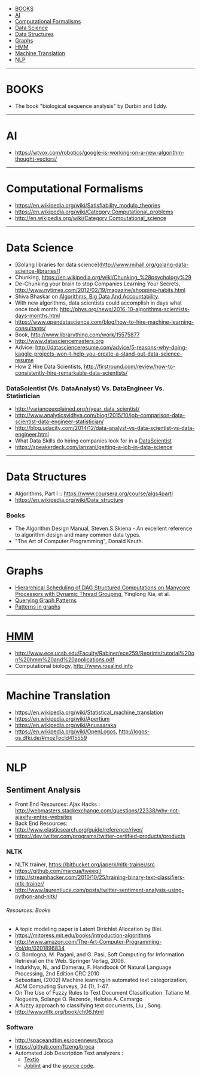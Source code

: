 + [BOOKS](#books)
+ [AI](#ai)
+ [Computational Formalisms](#computational-formalisms)
+ [Data Science](#data-science)
+ [Data Structures](#data-structures)
+ [Graphs](#graphs)
+ [HMM](#hmm)
+ [Machine Translation](#machine-translation)
+ [NLP](#nlp)

----

# BOOKS
+ The book "biological sequence analysis" by Durbin and Eddy.

----

# AI
+ https://wtvox.com/robotics/google-is-working-on-a-new-algorithm-thought-vectors/

----

# Computational Formalisms
+ https://en.wikipedia.org/wiki/Satisfiability_modulo_theories
+ https://en.wikipedia.org/wiki/Category:Computational_problems
+ http://en.wikipedia.org/wiki/Category:Computational_science

----

# Data Science
+ [Golang libraries for data science](http://www.mjhall.org/golang-data-science-libraries/(
+ Chunking, https://en.wikipedia.org/wiki/Chunking_%28psychology%29
+ De-Chunking your brain to stop Companies Learning Your Secrets, http://www.nytimes.com/2012/02/19/magazine/shopping-habits.html
+ Shiva Bhaskar on [Algorithms, Big Data And Accountability](https://medium.com/@shivagbhaskar/algorithms-big-data-and-accountability-8924bf9e2b24#).
+ With new algorithms, data scientists could accomplish in days what once took month: http://phys.org/news/2016-10-algorithms-scientists-days-months.html
+ https://www.opendatascience.com/blog/how-to-hire-machine-learning-consultants/
+ Book, http://www.librarything.com/work/15575877
+ http://www.datasciencemasters.org
+ Advice: http://datascienceresume.com/advice/5-reasons-why-doing-kaggle-projects-won-t-help-you-create-a-stand-out-data-science-resume
+ How 2 Hire Data Scientists, http://firstround.com/review/how-to-consistently-hire-remarkable-data-scientists/

### DataScientist (Vs. DataAnalyst) Vs. DataEngineer Vs. Statistician 
+ http://varianceexplained.org/r/year_data_scientist/
+ http://www.analyticsvidhya.com/blog/2015/10/job-comparison-data-scientist-data-engineer-statistician/
+ http://blog.udacity.com/2014/12/data-analyst-vs-data-scientist-vs-data-engineer.html
+ What Data Skills do hiring companies look for in a [DataScientist](http://t.dripemail2.org/c/eyJhY2NvdW50X2lkIjoiOTc2NjA4MCIsImRlbGl2ZXJ5X2lkIjoiODM2NjcyNTMiLCJ1cmwiOiJodHRwczovL3d3dy55b3V0dWJlLmNvbS93YXRjaD92PVliSFhIZFgxVmNFXHUwMDI2X19zPXR4enBvZm50OG51OGJjNHRmenp3In0)
+ https://speakerdeck.com/lanzani/getting-a-job-in-data-science

----

# Data Structures
+ Algorithms, Part I :: https://www.coursera.org/course/algs4partI
+ https://en.wikipedia.org/wiki/Data_structure

### Books
+ The Algorithm Design Manual, Steven.S.Skiena - An excellent reference to algorithm design and many common data types. 
+ "The Art of Computer Programming", Donald Knuth.

----

# Graphs
+ [Hierarchical Scheduling of DAG Structured Computations on Manycore Processors with Dynamic Thread Grouping](http://www.cs.huji.ac.il/~feit/parsched/jsspp10/p9-xia.pdf), Yinglong Xia, et al.
+ [Querying Graph Patterns](http://homepages.inf.ed.ac.uk/libkin/papers/pods11b.pdf)
+ [Patterns in graphs](https://mathman.biz/html/patgraph.html)

----

# [HMM](https://en.wikipedia.org/wiki/Hidden_Markov_model)
+ http://www.ece.ucsb.edu/Faculty/Rabiner/ece259/Reprints/tutorial%20on%20hmm%20and%20applications.pdf
+ Computational biology, http://www.rosalind.info

----

# Machine Translation
+ https://en.wikipedia.org/wiki/Statistical_machine_translation
+ https://en.wikipedia.org/wiki/Apertium
+ https://en.wikipedia.org/wiki/Anusaaraka
+ https://en.wikipedia.org/wiki/OpenLogos, http://logos-os.dfki.de/#mozTocId415559


----

# NLP

## Sentiment Analysis
+ Front End Resources: Ajax Hacks : http://webmasters.stackexchange.com/questions/22338/why-not-ajaxify-entire-websites
+ Back End Resources:
+ http://www.elasticsearch.org/guide/reference/river/
+ https://dev.twitter.com/programs/twitter-certified-products/products

### NLTK
* NLTK trainer, https://bitbucket.org/japerk/nltk-trainer/src
* https://github.com/marcua/tweeql/
* http://streamhacker.com/2010/10/25/training-binary-text-classifiers-nltk-trainer/
* http://www.laurentluce.com/posts/twitter-sentiment-analysis-using-python-and-nltk/

###### Resources: Books
+ A topic modeling paper is Latent Dirichlet Allocation by Blei.
+ https://mitpress.mit.edu/books/introduction-algorithms
+ http://www.amazon.com/The-Art-Computer-Programming-Vol/dp/0201896834
+ G. Bordogna, M. Pagani, and G. Pasi, Soft Computing for Information Retrieval on the Web. Springer Verlag, 2006.
+ Indurkhya, N., and Damerau, F. Handbook Of Natural Language Processing, 2nd Edition CRC 2010
+ Sebastiani, (2002) Machine learning in automated text categorization, ACM Computing Surveys, 34 (1), 1-47.
+ On The Use of Fuzzy Rules to Text Document Classification: Tatiane M. Nogueira, Solange O. Rezende, Heloisa A. Camargo
+ A fuzzy approach to classifying text documents, Liu , Song.
+ http://www.nltk.org/book/ch06.html

### Software
+ http://spaceandtim.es/opennews/broca
+ https://github.com/ftzeng/broca
+ Automated Job Description Text analyzers : 
   + [Textio](https://textio.com/)
   + [Joblint](http://joblint.org/) and the [source code](https://github.com/rowanmanning/joblint).

